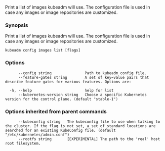 
Print a list of images kubeadm will use. The configuration file is used in case any images or image repositories are customized.

### Synopsis

Print a list of images kubeadm will use. The configuration file is used in case any images or image repositories are customized.

```
kubeadm config images list [flags]
```

### Options

```
      --config string               Path to kubeadm config file.
      --feature-gates string        A set of key=value pairs that describe feature gates for various features. Options are:
                                    
  -h, --help                        help for list
      --kubernetes-version string   Choose a specific Kubernetes version for the control plane. (default "stable-1")
```

### Options inherited from parent commands

```
      --kubeconfig string   The kubeconfig file to use when talking to the cluster. If the flag is not set, a set of standard locations are searched for an existing KubeConfig file. (default "/etc/kubernetes/admin.conf")
      --rootfs string       [EXPERIMENTAL] The path to the 'real' host root filesystem.
```

